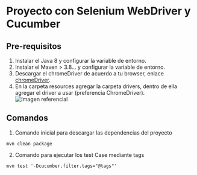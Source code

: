 # Proyecto con Selenium WebDriver y Cucumber

## Pre-requisitos
1. Instalar el Java 8 y configurar la variable de entorno.
2. Instalar el Maven > 3.8... y configurar la variable de entorno.
3. Descargar el chromeDriver de acuerdo a tu browser, enlace [chromeDriver](https://googlechromelabs.github.io/chrome-for-testing/).
4. En la carpeta resources agregar la carpeta drivers, dentro de ella agregar el driver a usar (preferencia ChromeDriver).
![Imagen referencial](https://github.com/carlosqaautomation/template-selenium/tree/proyecto-curso/img/driver.png)

## Comandos
1. Comando inicial para descargar las dependencias del proyecto
```
mvn clean package
```
2. Comando para ejecutar los test Case mediante tags
```
mvn test '-Dcucumber.filter.tags="@tags"'
```

